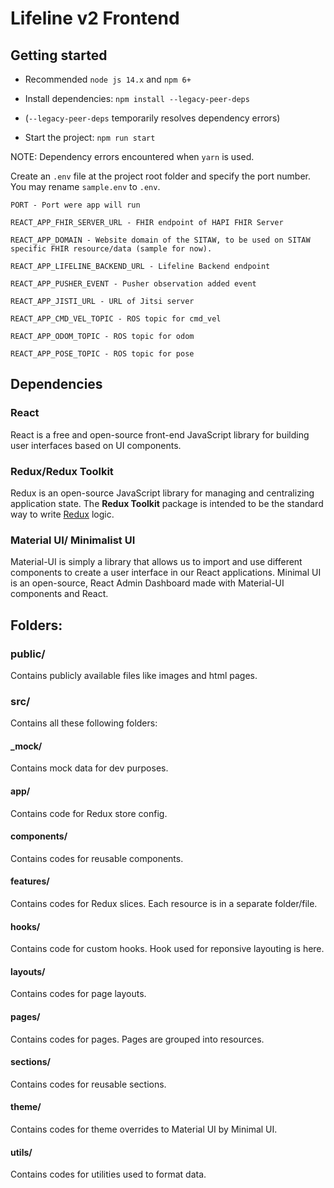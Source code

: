 
# Lifeline v2 Frontend

## Getting started

- Recommended `node js 14.x` and `npm 6+`

- Install dependencies: `npm install --legacy-peer-deps`

- (`--legacy-peer-deps` temporarily resolves dependency errors)

- Start the project: `npm run start`

NOTE: Dependency errors encountered when `yarn` is used.

  

Create an `.env` file at the project root folder and specify the port number. You may rename `sample.env` to `.env`.

    PORT - Port were app will run
    
    REACT_APP_FHIR_SERVER_URL - FHIR endpoint of HAPI FHIR Server
    
    REACT_APP_DOMAIN - Website domain of the SITAW, to be used on SITAW specific FHIR resource/data (sample for now).

    REACT_APP_LIFELINE_BACKEND_URL - Lifeline Backend endpoint

    REACT_APP_PUSHER_EVENT - Pusher observation added event

    REACT_APP_JISTI_URL - URL of Jitsi server

    REACT_APP_CMD_VEL_TOPIC - ROS topic for cmd_vel

    REACT_APP_ODOM_TOPIC - ROS topic for odom

    REACT_APP_POSE_TOPIC - ROS topic for pose


## Dependencies

### React

React is a free and open-source front-end JavaScript library for building user interfaces based on UI components.

### Redux/Redux Toolkit

Redux is an open-source JavaScript library for managing and centralizing application state. The **Redux Toolkit** package is intended to be the standard way to write [Redux](https://redux.js.org/) logic.

### Material UI/ Minimalist UI
Material-UI is simply a library that allows us to import and use different components to create a user interface in our React applications. Minimal UI is an open-source, React Admin Dashboard made with Material-UI components and React.
  
## Folders:

### public/
Contains publicly available files like images and html pages.
 
### src/
Contains all these following folders:

#### _mock/
Contains mock data for dev purposes.

#### app/
Contains code for Redux store config.

####  components/
Contains codes for reusable components.
  
#### features/
Contains codes for Redux slices. Each resource is in a separate folder/file.
  
#### hooks/
Contains code for custom hooks. Hook used for reponsive layouting is here.

#### layouts/
Contains codes for page layouts. 

####  pages/
Contains codes for pages. Pages are grouped into resources.
  
#### sections/
Contains codes for reusable sections.
 
#### theme/
Contains codes for theme overrides to Material UI by Minimal UI.
 
#### utils/
Contains codes for utilities used to format data.